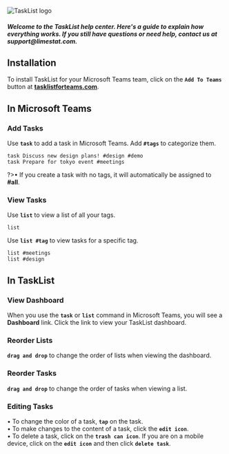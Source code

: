 ![TaskList logo](https://s3.amazonaws.com/tasklistguru/tasklist.png)

<h5>
Welcome to the TaskList help center. Here's a guide to explain how everything works. If you still have questions or need help, contact us at support@limestat.com.
</h5>

## Installation

To install TaskList for your Microsoft Teams team, click on the **`Add To Teams`** button at **[tasklistforteams.com](https://tasklistforteams.com/)**.


## In Microsoft Teams

### Add Tasks

Use **`task`** to add a task in Microsoft Teams. Add **`#tags`** to categorize them.

```examples
task Discuss new design plans! #design #demo
task Prepare for tokyo event #meetings
```

?>&bull; If you create a task with no tags, it will automatically be assigned to **#all**.

### View Tasks

Use **`list`** to view a list of all your tags.

```examples
list
```

Use **`list #tag`** to view tasks for a specific tag.

```examples
list #meetings
list #design
```

## In TaskList

### View Dashboard

When you use the **`task`** or **`list`** command in Microsoft Teams, you will see a **Dashboard** link. Click the link to view your TaskList dashboard.

### Reorder Lists

**`drag and drop`** to change the order of lists when viewing the dashboard.

### Reorder Tasks

**`drag and drop`** to change the order of tasks when viewing a list.

### Editing Tasks

&bull; To change the color of a task, **`tap`** on the task.<br />&bull; To make changes to the content of a task, click the **`edit icon`**.<br />&bull; To delete a task, click on the **`trash can icon`**. If you are on a mobile device, click on the **`edit icon`** and then click **`delete task`**.

